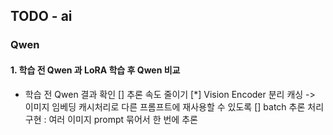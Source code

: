 ## TODO - ai

### Qwen

#### 1. 학습 전 Qwen 과 LoRA 학습 후 Qwen 비교

- 학습 전 Qwen 결과 확인
[] 추론 속도 줄이기
[*] Vision Encoder 분리 캐싱 ->  이미지 임베딩 캐시처리로 다른 프롬프트에 재사용할 수 있도록
[] batch 추론 처리 구현 : 여러 이미지 prompt 묶어서 한 번에 추론